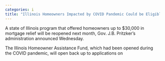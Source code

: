 ```yaml
---
categories: i
title: "Illinois Homeowners Impacted by COVID Pandemic Could be Eligible for Up to 30K in Mortgage Relief"
---
```


A state of Illinois program that offered homeowners up to $30,000 in mortgage relief will be reopened next month, Gov. J.B. Pritzker’s administration announced Wednesday.



The Illinois Homeowner Assistance Fund, which had been opened during the COVID pandemic, will open back up to applications on